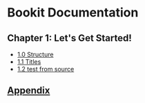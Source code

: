 # Bookit Documentation



Chapter 1: **Let's Get Started!**
---
- [1.0 Structure](./bcfe3d7d-28e8-4c6c-8e9d-8e24498c983a.md)
- [1.1 Titles](./62ea9091-d535-4ff9-a15f-7d2c384b8df8.md)
- [1.2 test from source](./0c9d04ea-7f50-4e83-9bc4-6c87ebf60e24.md)

[**Appendix**](./ff2e3d95-f162-44e7-af4e-e74d6d530f03.md)
---
